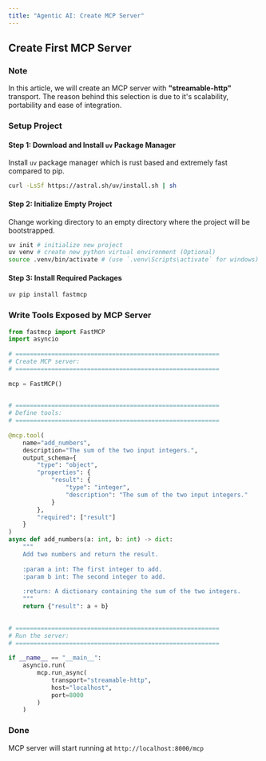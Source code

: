 ```yaml
---
title: "Agentic AI: Create MCP Server"
---
```

## Create First MCP Server

### Note

In this article, we will create an MCP server with **"streamable-http"** transport. The reason behind this selection is due to it's scalability, portability and ease of integration.

### Setup Project

#### Step 1: Download and Install `uv` Package Manager

Install `uv` package manager which is rust based and extremely fast compared to pip.

```bash
curl -LsSf https://astral.sh/uv/install.sh | sh
```

#### Step 2: Initialize Empty Project

Change working directory to an empty directory where the project will be bootstrapped. 

```bash
uv init # initialize new project
uv venv # create new python virtual environment (Optional)
source .venv/bin/activate # (use `.venv\Scripts\activate` for windows)
```

#### Step 3: Install Required Packages

```bash
uv pip install fastmcp
```

### Write Tools Exposed by MCP Server

```python
from fastmcp import FastMCP
import asyncio
  
# =========================================================
# Create MCP server:
# =========================================================
  
mcp = FastMCP()

  
# =========================================================
# Define tools:
# =========================================================
  
@mcp.tool(
    name="add_numbers",
    description="The sum of the two input integers.",
    output_schema={
        "type": "object",
        "properties": {
            "result": {
                "type": "integer",
                "description": "The sum of the two input integers."
            }
        },
        "required": ["result"]
    }
)
async def add_numbers(a: int, b: int) -> dict:
    """
    Add two numbers and return the result.
    
    :param a int: The first integer to add.
    :param b int: The second integer to add.
    
    :return: A dictionary containing the sum of the two integers.
    """    
    return {"result": a + b}

  
# =========================================================
# Run the server:
# =========================================================
  
if __name__ == "__main__":
    asyncio.run(
        mcp.run_async(
            transport="streamable-http",
            host="localhost",
            port=8000
        )
    )
```

### Done

MCP server will start running at `http://localhost:8000/mcp`
